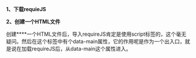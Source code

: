 **1、下载requieJS**

**2、创建一个HTML文件**

创建****一个HTML文件后，导入requireJS肯定是使用script标签的，这个毫无疑问。然后在这个标签中有个data-main属性，它的作用呢是作为一个出入口，就是说在加载requireJS后，从data-main这个属性进入。